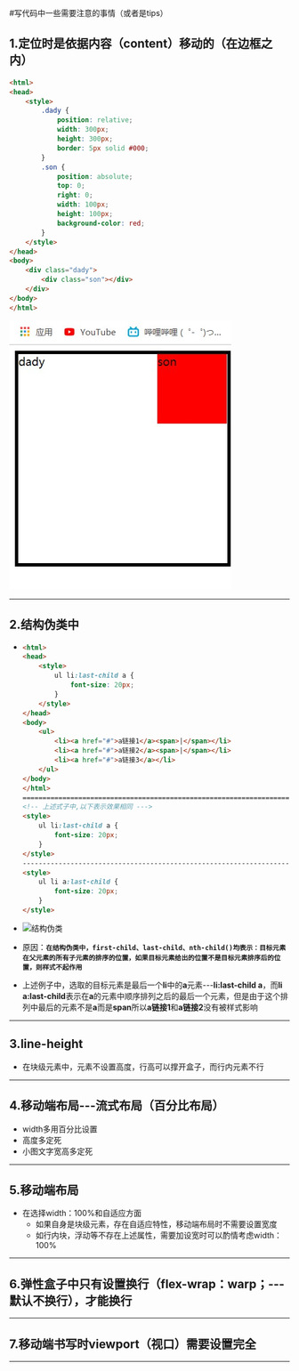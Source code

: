 #写代码中一些需要注意的事情（或者是tips）

## 1.定位时是依据内容（content）移动的（在边框之内）

```html
<html>
<head>
    <style>
        .dady {
            position: relative;
            width: 300px;
            height: 300px;
            border: 5px solid #000;
        }        
        .son {
            position: absolute;
            top: 0;
            right: 0;
            width: 100px;
            height: 100px;
            background-color: red;
        }
    </style>
</head>
<body>
    <div class="dady">
        <div class="son"></div>
    </div>
</body>
</html>
```

![定位](./image/定位.jpg)

---

## 2.结构伪类中

- ```html
  <html>
  <head>
      <style>
          ul li:last-child a {
              font-size: 20px;
          }
      </style>
  </head>
  <body>
      <ul>
          <li><a href="#">a链接1</a><span>|</span></li>
          <li><a href="#">a链接2</a><span>|</span></li>
          <li><a href="#">a链接3</a></li>
      </ul>
  </body>
  </html>
  ========================================================================
  <!-- 上述式子中,以下表示效果相同 --->
  <style>
      ul li:last-child a {
          font-size: 20px;
      }
  </style>
  -----------------------------------------------------------------------
  <style>
      ul li a:last-child {
          font-size: 20px;
      }
  </style>
  
  ```

- ![结构伪类](./image/结构伪类.jpg)

- 原因：**`在结构伪类中，first-child、last-child、nth-child()均表示：目标元素在父元素的所有子元素的排序的位置，如果目标元素给出的位置不是目标元素排序后的位置，则样式不起作用`**

- 上述例子中，选取的目标元素是最后一个**li**中的**a**元素---**li:last-child a**，而**li a:last-child**表示在**a**的元素中顺序排列之后的最后一个元素，但是由于这个排列中最后的元素不是**a**而是**span**所以**a链接1**和**a链接2**没有被样式影响



---

## 3.line-height

- 在块级元素中，元素不设置高度，行高可以撑开盒子，而行内元素不行



---

## 4.移动端布局---流式布局（百分比布局）

- width多用百分比设置
- 高度多定死
- 小图文字宽高多定死

---



## 5.移动端布局

- 在选择width：100%和自适应方面
  - 如果自身是块级元素，存在自适应特性，移动端布局时不需要设置宽度
  - 如行内块，浮动等不存在上述属性，需要加设宽时可以酌情考虑width：100%

---



## 6.弹性盒子中只有设置换行（flex-wrap：warp；---默认不换行），才能换行

---



## 7.移动端书写时viewport（视口）需要设置完全

---



